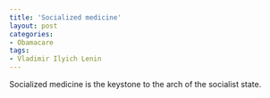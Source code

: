 ```yaml
---
title: 'Socialized medicine'
layout: post
categories:
- Obamacare
tags:
- Vladimir Ilyich Lenin
---
```


Socialized medicine is the keystone to the arch of the socialist state.